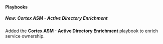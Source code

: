 #### Playbooks

##### New: Cortex ASM - Active Directory Enrichment

Added the **Cortex ASM - Active Directory Enrichment** playbook to enrich service ownership.
